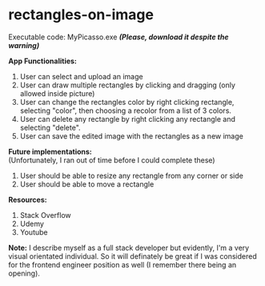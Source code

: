 # rectangles-on-image

Executable code: MyPicasso.exe 
***(Please, download it despite the warning)***

**App Functionalities:**
1) User can select and upload an image
2) User can draw multiple rectangles by clicking and dragging (only allowed inside picture)
4) User can change the rectangles color by right clicking rectangle, selecting "color", then choosing a recolor from a list of 3 colors.
5) User can delete any rectangle by right clicking any rectangle and selecting "delete".
6) User can save the edited image with the rectangles as a new image

**Future implementations:**  
(Unfortunately, I ran out of time before I could complete these)
1) User should be able to resize any rectangle from any corner or side
2) User should be able to move a rectangle

**Resources:**
1) Stack Overflow
2) Udemy
3) Youtube

**Note:** I describe myself as a full stack developer but evidently, I'm a very visual orientated individual. So it will definately be great if I was considered for the frontend engineer position as well (I remember there being an opening).

